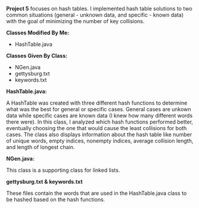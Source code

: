 <b>Project 5</b> focuses on hash tables. I implemented hash table solutions to two common situations (general - unknown data, and specific - known data) with the goal of minimizing the number of key collisions.

<b>Classes Modified By Me:</b>
<ul><li>HashTable.java</li></ul>

<b>Classes Given By Class: </b>
<ul><li>NGen.java</li>
<li>gettysburg.txt</li>
<li>keywords.txt</li></ul>


<b>HashTable.java:</b>

A HashTable was created with three different hash functions to determine what was the best for general or specific cases. General cases are unkown data while specific cases are known data (I knew how many different words there were). In this class, I analyzed which hash functions performed better, eventually choosing the one that would cause the least collisions for both cases. The class also displays information about the hash table like number of unique words, empty indices, nonempty indices, average collision length, and length of longest chain. 

<b>NGen.java:</b>

This class is a supporting class for linked lists.

<b>gettysburg.txt & keywords.txt</b>

These files contain the words that are used in the HashTable.java class to be hashed based on the hash functions. 